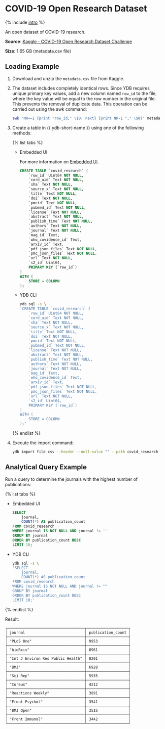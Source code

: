 # COVID-19 Open Research Dataset

{% include [intro](_includes/intro.md) %}

An open dataset of COVID-19 research.

**Source**: [Kaggle - COVID-19 Open Research Dataset Challenge](https://www.kaggle.com/datasets/allen-institute-for-ai/CORD-19-research-challenge?select=metadata.csv)

**Size**: 1.65 GB (metadata.csv file)

## Loading Example

1. Download and unzip the `metadata.csv` file from Kaggle.

2. The dataset includes completely identical rows. Since YDB requires unique primary key values, add a new column named `row_id` to the file, where the key value will be equal to the row number in the original file. This prevents the removal of duplicate data. This operation can be carried out using the awk command:

    ```bash
    awk 'NR==1 {print "row_id," \$0; next} {print NR-1 "," \$0}' metadata.csv > temp.csv && mv temp.csv metadata.csv
    ```

3. Create a table in {{ ydb-short-name }} using one of the following methods:

    {% list tabs %}

    - Embedded UI

      For more information on [Embedded UI](../../reference/embedded-ui/ydb-monitoring).

      ```sql
      CREATE TABLE `covid_research` (
          `row_id` Uint64 NOT NULL,
          `cord_uid` Text NOT NULL,
          `sha` Text NOT NULL,
          `source_x` Text NOT NULL,
          `title` Text NOT NULL,
          `doi` Text NOT NULL,
          `pmcid` Text NOT NULL,
          `pubmed_id` Text NOT NULL,
          `license` Text NOT NULL,
          `abstract` Text NOT NULL,
          `publish_time` Text NOT NULL,
          `authors` Text NOT NULL,
          `journal` Text NOT NULL,
          `mag_id` Text,
          `who_covidence_id` Text,
          `arxiv_id` Text,
          `pdf_json_files` Text NOT NULL,
          `pmc_json_files` Text NOT NULL,
          `url` Text NOT NULL,
          `s2_id` Uint64,
          PRIMARY KEY (`row_id`)
      )
      WITH (
          STORE = COLUMN
      );
      ```

    - YDB CLI

      ```bash
      ydb sql -s \
      'CREATE TABLE `covid_research` (
          `row_id` Uint64 NOT NULL,
          `cord_uid` Text NOT NULL,
          `sha` Text NOT NULL,
          `source_x` Text NOT NULL,
          `title` Text NOT NULL,
          `doi` Text NOT NULL,
          `pmcid` Text NOT NULL,
          `pubmed_id` Text NOT NULL,
          `license` Text NOT NULL,
          `abstract` Text NOT NULL,
          `publish_time` Text NOT NULL,
          `authors` Text NOT NULL,
          `journal` Text NOT NULL,
          `mag_id` Text,
          `who_covidence_id` Text,
          `arxiv_id` Text,
          `pdf_json_files` Text NOT NULL,
          `pmc_json_files` Text NOT NULL,
          `url` Text NOT NULL,
          `s2_id` Uint64,
          PRIMARY KEY (`row_id`)
      )
      WITH (
          STORE = COLUMN
      );'
      ```

    {% endlist %}

4. Execute the import command:

    ```bash
    ydb import file csv --header --null-value "" --path covid_research metadata.csv
    ```

## Analytical Query Example

Run a query to determine the journals with the highest number of publications:

{% list tabs %}

- Embedded UI

  ```sql
  SELECT
      journal,
      COUNT(*) AS publication_count
  FROM covid_research
  WHERE journal IS NOT NULL AND journal != ''
  GROUP BY journal
  ORDER BY publication_count DESC
  LIMIT 10;
  ```

- YDB CLI

  ```bash
  ydb sql -s \
  'SELECT
      journal,
      COUNT(*) AS publication_count
  FROM covid_research
  WHERE journal IS NOT NULL AND journal != ""
  GROUP BY journal
  ORDER BY publication_count DESC
  LIMIT 10;'
  ```

{% endlist %}

Result:

```raw
┌───────────────────────────────────┬───────────────────┐
│ journal                           │ publication_count │
├───────────────────────────────────┼───────────────────┤
│ "PLoS One"                        │ 9953              │
├───────────────────────────────────┼───────────────────┤
│ "bioRxiv"                         │ 8961              │
├───────────────────────────────────┼───────────────────┤
│ "Int J Environ Res Public Health" │ 8201              │
├───────────────────────────────────┼───────────────────┤
│ "BMJ"                             │ 6928              │
├───────────────────────────────────┼───────────────────┤
│ "Sci Rep"                         │ 5935              │
├───────────────────────────────────┼───────────────────┤
│ "Cureus"                          │ 4212              │
├───────────────────────────────────┼───────────────────┤
│ "Reactions Weekly"                │ 3891              │
├───────────────────────────────────┼───────────────────┤
│ "Front Psychol"                   │ 3541              │
├───────────────────────────────────┼───────────────────┤
│ "BMJ Open"                        │ 3515              │
├───────────────────────────────────┼───────────────────┤
│ "Front Immunol"                   │ 3442              │
└───────────────────────────────────┴───────────────────┘
```